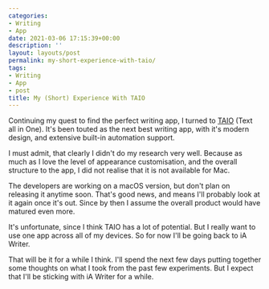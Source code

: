 ```yaml
---
categories:
- Writing
- App
date: 2021-03-06 17:15:39+00:00
description: ''
layout: layouts/post
permalink: my-short-experience-with-taio/
tags:
- Writing
- App
- post
title: My (Short) Experience With TAIO
---
```


<p>Continuing my quest to find the perfect writing app, I turned to <a href="https://taio.app">TAIO</a> (Text all in One). It's been touted as the next best writing app, with it's modern design, and extensive built-in automation support.</p>

<p>I must admit, that clearly I didn't do my research very well. Because as much as I love the level of appearance customisation, and the overall structure to the app, I did not realise that it is not available for Mac.</p>

<p>The developers are working on a macOS version, but don't plan on releasing it anytime soon. That's good news, and means I'll probably look at it again once it's out. Since by then I assume the overall product would have matured even more.</p>

<p>It's unfortunate, since I think TAIO has a lot of potential. But I really want to use one app across all of my devices. So for now I'll be going back to iA Writer. </p>

<p>That will be it for a while I think. I'll spend the next few days putting together some thoughts on what I took from the past few experiments. But I expect that I'll be sticking with iA Writer for a while.</p>